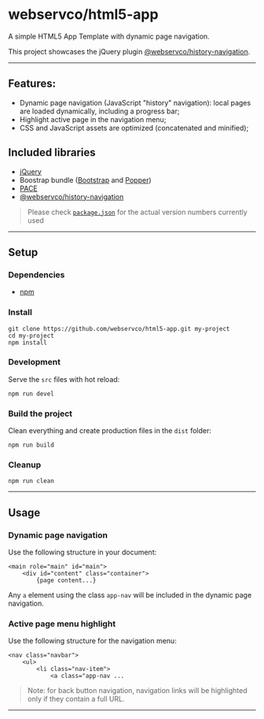 # webservco/html5-app

A simple HTML5 App Template with dynamic page navigation.

This project showcases the jQuery plugin [@webservco/history-navigation](https://www.npmjs.com/package/@webservco/history-navigation).

---

## Features:
- Dynamic page navigation (JavaScript "history" navigation): local pages are loaded dynamically, including a progress bar;
- Highlight active page in the navigation menu;
- CSS and JavaScript assets are optimized (concatenated and minified);

## Included libraries
- [jQuery](https://jquery.com/)
- Boostrap bundle ([Bootstrap](https://getbootstrap.com/) and [Popper](https://popper.js.org/))
- [PACE](https://www.npmjs.com/package/pace-js)
- [@webservco/history-navigation](https://www.npmjs.com/package/@webservco/history-navigation)
> Please check [`package.json`](/package.json) for the actual version numbers currently used

---
## Setup

### Dependencies
- [npm](https://www.npmjs.com/)

### Install
```
git clone https://github.com/webservco/html5-app.git my-project
cd my-project
npm install
```

### Development
Serve the `src` files with hot reload:
```
npm run devel
```

### Build the project
Clean everything and create production files in the `dist` folder:
```
npm run build
```

### Cleanup
```
npm run clean
```

---

## Usage

### Dynamic page navigation

Use the following structure in your document:
```
<main role="main" id="main">
    <div id="content" class="container">
        {page content...}
```

Any `a` element using the class `app-nav` will be included in the dynamic page navigation.

### Active page menu highlight

Use the following structure for the navigation menu:
```
<nav class="navbar">
    <ul>
        <li class="nav-item">
            <a class="app-nav ...
```

> Note: for back button navigation, navigation links will be highlighted only if they contain a full URL.

---
